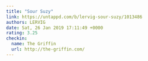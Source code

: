 ```yaml
---
title: "Sour Suzy"
link: https://untappd.com/b/lervig-sour-suzy/1013486
authors: LERVIG
date: Sat, 26 Jan 2019 17:11:49 +0000
rating: 3.25
checkin:
  name: The Griffin
  url: http://the-griffin.com/
---
```

